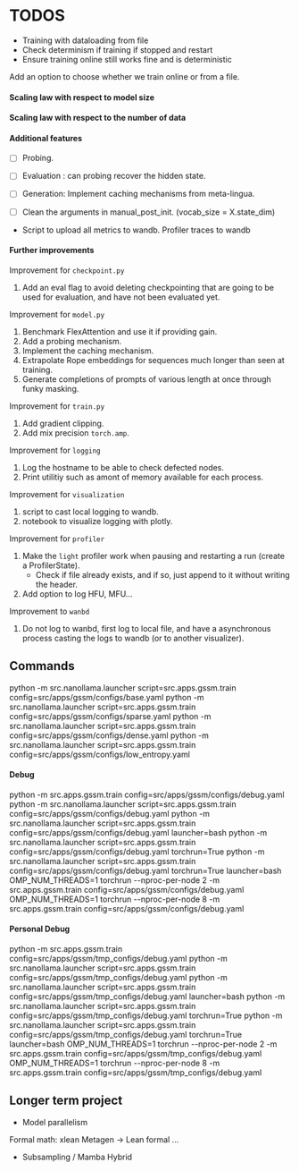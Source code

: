 # TODOS

- Training with dataloading from file
- Check determinism if training if stopped and restart
- Ensure training online still works fine and is deterministic

Add an option to choose whether we train online or from a file.


#### Scaling law with respect to model size

#### Scaling law with respect to the number of data

#### Additional features
- [ ] Probing.

- [ ] Evaluation : can probing recover the hidden state.
- [ ] Generation: Implement caching mechanisms from meta-lingua.

- [ ] Clean the arguments in manual_post_init. (vocab_size = X.state_dim)

- Script to upload all metrics to wandb. 
Profiler traces to wandb


#### Further improvements
Improvement for `checkpoint.py`
1. Add an eval flag to avoid deleting checkpointing that are going to be used for evaluation, and have not been evaluated yet.

Improvement for `model.py`
1. Benchmark FlexAttention and use it if providing gain.
1. Add a probing mechanism.
1. Implement the caching mechanism.
1. Extrapolate Rope embeddings for sequences much longer than seen at training.
1. Generate completions of prompts of various length at once through funky masking.

Improvement for `train.py`
1. Add gradient clipping.
1. Add mix precision `torch.amp`.

Improvement for `logging`
1. Log the hostname to be able to check defected nodes.
1. Print utilitiy such as amont of memory available for each process.

Improvement for `visualization`
1. script to cast local logging to wandb.
1. notebook to visualize logging with plotly.

Improvement for `profiler`
1. Make the `light` profiler work when pausing and restarting a run (create a ProfilerState).
     - Check if file already exists, and if so, just append to it without writing the header.
1. Add option to log HFU, MFU...

Improvement to `wanbd`
1. Do not log to wanbd, first log to local file, and have a asynchronous process casting the logs to wandb (or to another visualizer).


## Commands
python -m src.nanollama.launcher script=src.apps.gssm.train config=src/apps/gssm/configs/base.yaml
python -m src.nanollama.launcher script=src.apps.gssm.train config=src/apps/gssm/configs/sparse.yaml
python -m src.nanollama.launcher script=src.apps.gssm.train config=src/apps/gssm/configs/dense.yaml
python -m src.nanollama.launcher script=src.apps.gssm.train config=src/apps/gssm/configs/low_entropy.yaml


#### Debug
python -m src.apps.gssm.train config=src/apps/gssm/configs/debug.yaml
python -m src.nanollama.launcher script=src.apps.gssm.train config=src/apps/gssm/configs/debug.yaml
python -m src.nanollama.launcher script=src.apps.gssm.train config=src/apps/gssm/configs/debug.yaml launcher=bash
python -m src.nanollama.launcher script=src.apps.gssm.train config=src/apps/gssm/configs/debug.yaml torchrun=True
python -m src.nanollama.launcher script=src.apps.gssm.train config=src/apps/gssm/configs/debug.yaml torchrun=True launcher=bash
OMP_NUM_THREADS=1 torchrun --nproc-per-node 2 -m src.apps.gssm.train config=src/apps/gssm/configs/debug.yaml
OMP_NUM_THREADS=1 torchrun --nproc-per-node 8 -m src.apps.gssm.train config=src/apps/gssm/configs/debug.yaml

#### Personal Debug
python -m src.apps.gssm.train config=src/apps/gssm/tmp_configs/debug.yaml
python -m src.nanollama.launcher script=src.apps.gssm.train config=src/apps/gssm/tmp_configs/debug.yaml
python -m src.nanollama.launcher script=src.apps.gssm.train config=src/apps/gssm/tmp_configs/debug.yaml launcher=bash
python -m src.nanollama.launcher script=src.apps.gssm.train config=src/apps/gssm/tmp_configs/debug.yaml torchrun=True
python -m src.nanollama.launcher script=src.apps.gssm.train config=src/apps/gssm/tmp_configs/debug.yaml torchrun=True launcher=bash
OMP_NUM_THREADS=1 torchrun --nproc-per-node 2 -m src.apps.gssm.train config=src/apps/gssm/tmp_configs/debug.yaml
OMP_NUM_THREADS=1 torchrun --nproc-per-node 8 -m src.apps.gssm.train config=src/apps/gssm/tmp_configs/debug.yaml

## Longer term project

- Model parallelism

Formal math:
xlean
Metagen -> Lean formal ...

- Subsampling / Mamba Hybrid

